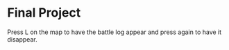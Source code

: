 # Final Project

Press L on the map to have the battle log appear and press again to have it disappear.